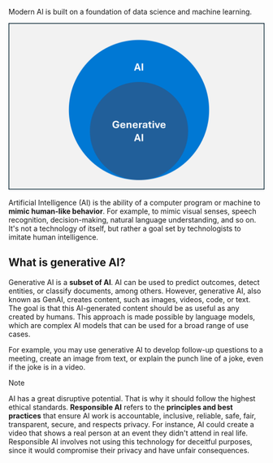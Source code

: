 Modern AI is built on a foundation of data science and machine learning.

![A screenshot of a graph showing how generative AI is a subset of AI.](../media/2-identify-basic-ai-concepts.png)

Artificial Intelligence (AI) is the ability of a computer program or machine to **mimic human-like behavior**. For example, to mimic visual senses, speech recognition, decision-making, natural language understanding, and so on. It's not a technology of itself, but rather a goal set by technologists to imitate human intelligence.

## What is generative AI?
Generative AI is a **subset of AI**. AI can be used to predict outcomes, detect entities, or classify documents, among others. However, generative AI, also known as GenAI, creates content, such as images, videos, code, or text. The goal is that this AI-generated content should be as useful as any created by humans. This approach is made possible by language models, which are complex AI models that can be used for a broad range of use cases.

For example, you may use generative AI to develop follow-up questions to a meeting, create an image from text, or explain the punch line of a joke, even if the joke is in a video.

>[!NOTE]
>AI has a great disruptive potential. That is why it should follow the highest ethical standards. **Responsible AI** refers to the **principles and best practices** that ensure AI work is accountable, inclusive, reliable, safe, fair, transparent, secure, and respects privacy. For instance, AI could create a video that shows a real person at an event they didn't attend in real life. Responsible AI involves not using this technology for deceitful purposes, since it would compromise their privacy and have unfair consequences.